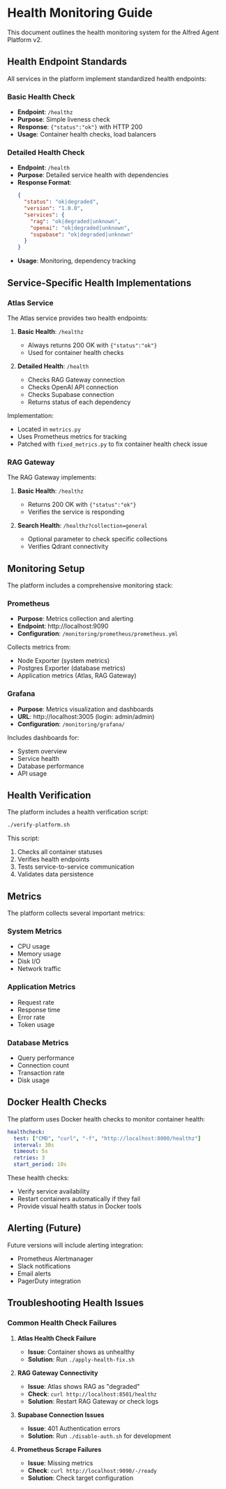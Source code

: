 # Health Monitoring Guide

This document outlines the health monitoring system for the Alfred Agent Platform v2.

## Health Endpoint Standards

All services in the platform implement standardized health endpoints:

### Basic Health Check

- **Endpoint**: `/healthz`
- **Purpose**: Simple liveness check
- **Response**: `{"status":"ok"}` with HTTP 200
- **Usage**: Container health checks, load balancers

### Detailed Health Check

- **Endpoint**: `/health`
- **Purpose**: Detailed service health with dependencies
- **Response Format**:
  ```json
  {
    "status": "ok|degraded",
    "version": "1.0.0",
    "services": {
      "rag": "ok|degraded|unknown",
      "openai": "ok|degraded|unknown",
      "supabase": "ok|degraded|unknown"
    }
  }
  ```
- **Usage**: Monitoring, dependency tracking

## Service-Specific Health Implementations

### Atlas Service

The Atlas service provides two health endpoints:

1. **Basic Health**: `/healthz`
   - Always returns 200 OK with `{"status":"ok"}`
   - Used for container health checks

2. **Detailed Health**: `/health`
   - Checks RAG Gateway connection
   - Checks OpenAI API connection
   - Checks Supabase connection
   - Returns status of each dependency

Implementation:
- Located in `metrics.py`
- Uses Prometheus metrics for tracking
- Patched with `fixed_metrics.py` to fix container health check issue

### RAG Gateway

The RAG Gateway implements:

1. **Basic Health**: `/healthz`
   - Returns 200 OK with `{"status":"ok"}`
   - Verifies the service is responding

2. **Search Health**: `/healthz?collection=general`
   - Optional parameter to check specific collections
   - Verifies Qdrant connectivity

## Monitoring Setup

The platform includes a comprehensive monitoring stack:

### Prometheus

- **Purpose**: Metrics collection and alerting
- **Endpoint**: http://localhost:9090
- **Configuration**: `/monitoring/prometheus/prometheus.yml`

Collects metrics from:
- Node Exporter (system metrics)
- Postgres Exporter (database metrics)
- Application metrics (Atlas, RAG Gateway)

### Grafana

- **Purpose**: Metrics visualization and dashboards
- **URL**: http://localhost:3005 (login: admin/admin)
- **Configuration**: `/monitoring/grafana/`

Includes dashboards for:
- System overview
- Service health
- Database performance
- API usage

## Health Verification

The platform includes a health verification script:

```bash
./verify-platform.sh
```

This script:
1. Checks all container statuses
2. Verifies health endpoints
3. Tests service-to-service communication
4. Validates data persistence

## Metrics

The platform collects several important metrics:

### System Metrics

- CPU usage
- Memory usage
- Disk I/O
- Network traffic

### Application Metrics

- Request rate
- Response time
- Error rate
- Token usage

### Database Metrics

- Query performance
- Connection count
- Transaction rate
- Disk usage

## Docker Health Checks

The platform uses Docker health checks to monitor container health:

```yaml
healthcheck:
  test: ["CMD", "curl", "-f", "http://localhost:8000/healthz"]
  interval: 30s
  timeout: 5s
  retries: 3
  start_period: 10s
```

These health checks:
- Verify service availability
- Restart containers automatically if they fail
- Provide visual health status in Docker tools

## Alerting (Future)

Future versions will include alerting integration:

- Prometheus Alertmanager
- Slack notifications
- Email alerts
- PagerDuty integration

## Troubleshooting Health Issues

### Common Health Check Failures

1. **Atlas Health Check Failure**
   - **Issue**: Container shows as unhealthy
   - **Solution**: Run `./apply-health-fix.sh`

2. **RAG Gateway Connectivity**
   - **Issue**: Atlas shows RAG as "degraded"
   - **Check**: `curl http://localhost:8501/healthz`
   - **Solution**: Restart RAG Gateway or check logs

3. **Supabase Connection Issues**
   - **Issue**: 401 Authentication errors
   - **Solution**: Run `./disable-auth.sh` for development

4. **Prometheus Scrape Failures**
   - **Issue**: Missing metrics
   - **Check**: `curl http://localhost:9090/-/ready`
   - **Solution**: Check target configuration
